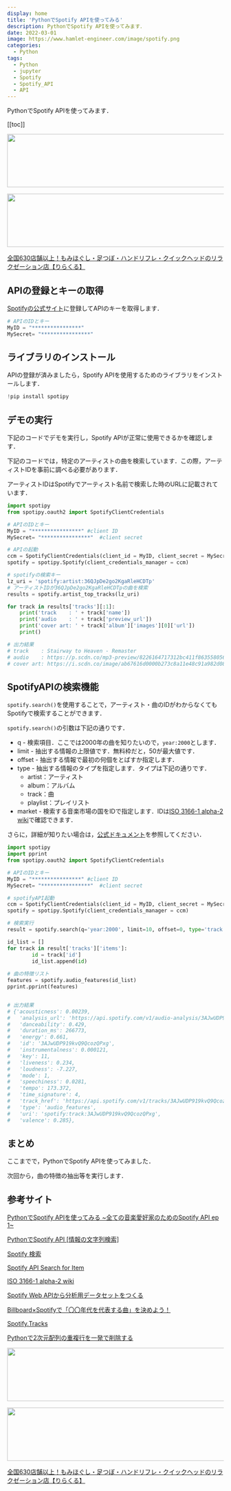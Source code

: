 ```yaml
---
display: home
title: 'PythonでSpotify APIを使ってみる'
description: PythonでSpotify APIを使ってみます．
date: 2022-03-01
image: https://www.hamlet-engineer.com/image/spotify.png
categories: 
  - Python
tags:
  - Python
  - jupyter
  - Spotify
  - Spotify_API
  - API
---
```


<!-- https://www.hamlet-engineer.com -->
PythonでSpotify APIを使ってみます．

<!-- more -->

<ClientOnly>
  <CallInArticleAdsense />
</ClientOnly>

[[toc]]

<!-- お名前.com -->
<a href="https://px.a8.net/svt/ejp?a8mat=3HBXCY+4DRW36+50+2HM5Z5" rel="nofollow"><img border="0" width="1000" height="124" alt="" src="https://www27.a8.net/svt/bgt?aid=210508450265&wid=001&eno=01&mid=s00000000018015052000&mc=1"></a><img border="0" width="1" height="1" src="https://www10.a8.net/0.gif?a8mat=3HBXCY+4DRW36+50+2HM5Z5" alt="">

<!-- エックスサーバー株式会社 -->
<a href="https://px.a8.net/svt/ejp?a8mat=3HIN6N+3YAMCY+CO4+6BMG1" rel="nofollow"><img border="0" width="1000" height="124" alt="" src="https://www23.a8.net/svt/bgt?aid=210821855239&wid=001&eno=01&mid=s00000001642001062000&mc=1"></a><img border="0" width="1" height="1" src="https://www17.a8.net/0.gif?a8mat=3HIN6N+3YAMCY+CO4+6BMG1" alt="">

<!-- りらくる -->
<a href="https://px.a8.net/svt/ejp?a8mat=3HIN6N+7FBNEA+4AQ0+5YJRM" rel="nofollow">全国630店舗以上！もみほぐし・足つぼ・ハンドリフレ・クイックヘッドのリラクゼーション店【りらくる】</a><img border="0" width="1" height="1" src="https://www15.a8.net/0.gif?a8mat=3HIN6N+7FBNEA+4AQ0+5YJRM" alt="">

## APIの登録とキーの取得
[Spotifyの公式サイト]()に登録してAPIのキーを取得します．
```python
# APIのIDとキー
MyID = "****************"
MySecret= "****************"
```

## ライブラリのインストール
APIの登録が済みましたら，Spotify APIを使用するためのライブラリをインストールします．
```python
!pip install spotipy
```

## デモの実行
下記のコードでデモを実行し，Spotify APIが正常に使用できるかを確認します．

下記のコードでは，特定のアーティストの曲を検索しています．この際，アーティストIDを事前に調べる必要があります．

アーティストIDはSpotifyでアーティスト名前で検索した時のURLに記載されています．
```python
import spotipy
from spotipy.oauth2 import SpotifyClientCredentials

# APIのIDとキー
MyID = "****************" #client ID
MySecret= "****************"  #client secret

# APIの起動
ccm = SpotifyClientCredentials(client_id = MyID, client_secret = MySecret)
spotify = spotipy.Spotify(client_credentials_manager = ccm)

# spotifyの検索キー
lz_uri = 'spotify:artist:36QJpDe2go2KgaRleHCDTp'
# アーティストIDが36QJpDe2go2KgaRleHCDTpの曲を検索
results = spotify.artist_top_tracks(lz_uri)

for track in results['tracks'][:1]:
    print('track    : ' + track['name'])
    print('audio    : ' + track['preview_url'])
    print('cover art: ' + track['album']['images'][0]['url'])
    print()

# 出力結果
# track    : Stairway to Heaven - Remaster
# audio    : https://p.scdn.co/mp3-preview/8226164717312bc411f8635580562d67e191a754?cid=166c222168b241028889782d08d8071e
# cover art: https://i.scdn.co/image/ab67616d0000b273c8a11e48c91a982d086afc69
```

## SpotifyAPIの検索機能
`spotify.search()`を使用することで，アーティスト・曲のIDがわからなくてもSpotifyで検索することができます．

`spotify.search()`の引数は下記の通りです．
- q - 検索項目．ここでは2000年の曲を知りたいので，`year:2000`とします．
- limit - 抽出する情報の上限値です．無料枠だと，50が最大値です．
- offset - 抽出する情報で最初の何個をとばすか指定します．
- type - 抽出する情報のタイプを指定します．タイプは下記の通りです．
  - artist：アーティスト
  - album：アルバム
  - track：曲
  - playlist：プレイリスト
- market - 検索する音楽市場の国をIDで指定します．IDは[ISO 3166-1 alpha-2 wiki](https://en.wikipedia.org/wiki/ISO_3166-1_alpha-2)で確認できます．

さらに，詳細が知りたい場合は，[公式ドキュメント](https://support.spotify.com/jp/article/search/)を参照してください．

```python
import spotipy
import pprint
from spotipy.oauth2 import SpotifyClientCredentials

# APIのIDとキー
MyID = "****************" #client ID
MySecret= "****************"  #client secret

# spotifyAPI起動
ccm = SpotifyClientCredentials(client_id = MyID, client_secret = MySecret)
spotify = spotipy.Spotify(client_credentials_manager = ccm)

# 検索実行
result = spotify.search(q='year:2000', limit=10, offset=0, type='track', market=None)

id_list = []
for track in result['tracks']['items']:
        id = track['id']
        id_list.append(id)
        
# 曲の特徴リスト
features = spotify.audio_features(id_list)
pprint.pprint(features)


# 出力結果
# {'acousticness': 0.00239,
#   'analysis_url': 'https://api.spotify.com/v1/audio-analysis/3AJwUDP919kvQ9QcozQPxg',
#   'danceability': 0.429,
#   'duration_ms': 266773,
#   'energy': 0.661,
#   'id': '3AJwUDP919kvQ9QcozQPxg',
#   'instrumentalness': 0.000121,
#   'key': 11,
#   'liveness': 0.234,
#   'loudness': -7.227,
#   'mode': 1,
#   'speechiness': 0.0281,
#   'tempo': 173.372,
#   'time_signature': 4,
#   'track_href': 'https://api.spotify.com/v1/tracks/3AJwUDP919kvQ9QcozQPxg',
#   'type': 'audio_features',
#   'uri': 'spotify:track:3AJwUDP919kvQ9QcozQPxg',
#   'valence': 0.285},
```

## まとめ
ここまでで，PythonでSpotify APIを使ってみました．

次回から，曲の特徴の抽出等を実行します．

## 参考サイト
[PythonでSpotify APIを使ってみる ~全ての音楽愛好家のためのSpotify API ep 1~](https://python-muda.com/python/spotify-api-ep-1/)

[PythonでSpotify API [情報の文字列検索]](https://qiita.com/EkatoPgm/items/289b2efcdb5af49843c1)

[Spotify 検索](https://support.spotify.com/jp/article/search/)

[Spotify API Search for Item](https://developer.spotify.com/documentation/web-api/reference/#/operations/search)

[ISO 3166-1 alpha-2 wiki](https://en.wikipedia.org/wiki/ISO_3166-1_alpha-2)

[Spotify Web APIから分析用データセットをつくる](https://zenn.dev/yuriponx/articles/ccb87e276dc361)

[Billboard×Spotifyで「〇〇年代を代表する曲」を決めよう！](https://qiita.com/shionhonda/items/a44b563e8035fe9db259)

[Spotify.Tracks](https://hexdocs.pm/spotify_web_api/Spotify.Tracks.html)

[Pythonで2次元配列の重複行を一発で削除する](https://qiita.com/uuuno/items/b714d84ca2edbf16ea19)

<!-- お名前.com -->
<a href="https://px.a8.net/svt/ejp?a8mat=3HBXCY+4DRW36+50+2HM5Z5" rel="nofollow"><img border="0" width="1000" height="124" alt="" src="https://www27.a8.net/svt/bgt?aid=210508450265&wid=001&eno=01&mid=s00000000018015052000&mc=1"></a><img border="0" width="1" height="1" src="https://www10.a8.net/0.gif?a8mat=3HBXCY+4DRW36+50+2HM5Z5" alt="">

<!-- エックスサーバー株式会社 -->
<a href="https://px.a8.net/svt/ejp?a8mat=3HIN6N+3YAMCY+CO4+6BMG1" rel="nofollow"><img border="0" width="1000" height="124" alt="" src="https://www23.a8.net/svt/bgt?aid=210821855239&wid=001&eno=01&mid=s00000001642001062000&mc=1"></a><img border="0" width="1" height="1" src="https://www17.a8.net/0.gif?a8mat=3HIN6N+3YAMCY+CO4+6BMG1" alt="">

<!-- りらくる -->
<a href="https://px.a8.net/svt/ejp?a8mat=3HIN6N+7FBNEA+4AQ0+5YJRM" rel="nofollow">全国630店舗以上！もみほぐし・足つぼ・ハンドリフレ・クイックヘッドのリラクゼーション店【りらくる】</a><img border="0" width="1" height="1" src="https://www15.a8.net/0.gif?a8mat=3HIN6N+7FBNEA+4AQ0+5YJRM" alt="">


<ClientOnly>
  <CallInArticleAdsense />
</ClientOnly>

